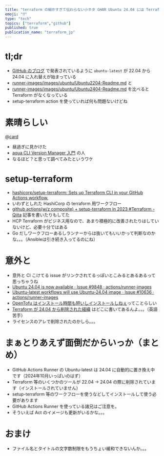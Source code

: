 ```yaml
---
title: "terraform の細かすぎて伝わらない小ネタ GHAR Ubuntu 24.04 には Terraform が入ってない"
emoji: "⁉"
type: "tech"
topics: ["terraform","github"]
published: true
publication_name: "terraform_jp"
---
```


# tl;dr

- [GitHub のブログ](https://github.blog/changelog/2024-09-25-actions-new-images-and-ubuntu-latest-changes/) で発表されているように `ubuntu-latest` が 22.04 から 24.04 に入れ替えが始まっている
- [runner-images/images/ubuntu/Ubuntu2204-Readme.md](https://github.com/actions/runner-images/blob/main/images/ubuntu/Ubuntu2204-Readme.md) と
- [runner-images/images/ubuntu/Ubuntu2404-Readme.md](https://github.com/actions/runner-images/blob/main/images/ubuntu/Ubuntu2404-Readme.md) を比べると Terraform がなくなっている
- setup-terraform action を使っていれば何も問題ないけどね

# 素晴らしい

@[card](https://github.com/cloudposse/atmos/pull/718)

- 昼過ぎに見かけた
- [aqua CLI Version Manager 入門](https://zenn.dev/shunsuke_suzuki/books/aqua-handbook) の人
- なるほど？と思って調べてみたというワケ

# setup-terraform

- [hashicorp/setup-terraform: Sets up Terraform CLI in your GitHub Actions workflow.](https://github.com/hashicorp/setup-terraform)
- いわずとしれた HashiCorp の terraform 用ワークフロー
- [github actions(w/z composite) + setup-terraform in 2023 #Terraform - Qiita](https://qiita.com/raki/items/9a020c02759fede05157) 記事を書いたりもしてた
- HCP Terraform がビジネス用なので、あまり積極的に改善されたりはしていないけど、必要十分ではある
- Go だしワークフローあるしランナーからは抜いてもいいかって判断なのかな。。。（Ansibleは引き続き入ってるのにね）

# 意外と

- 意外と CI こけてる issue がリンクされてるっぽいとこみるとあるあるって思っちゃうね
- [Ubuntu 24.04 is now available · Issue #9848 · actions/runner-images](https://github.com/actions/runner-images/issues/9848)
- [Ubuntu-latest workflows will use Ubuntu-24.04 image · Issue #10636 · actions/runner-images](https://github.com/actions/runner-images/issues/10636)
- [OpenTofu はインストール時間も短いしインストールしねぇ](https://github.com/actions/runner-images/issues/9507#issuecomment-1996998465)ってことらしい
- [Terraform が 24.04 から削除された経緯](https://github.com/actions/runner-images/issues/10764#issuecomment-2406251518) はどこに書いてあるんよ。。。（英語苦手）
- ライセンスのアレで削除されたのかしら。。。

# まぁとりあえず面倒だからいっか（まとめ）

- GitHub Actions Runner の Ubuntu-latest は 24.04 に自動的に置き換え中です（2024年10月いっぱいのはず）
- Terraform 等のいくつかのツールが 22.04 -> 24.04 の際に削除されています（インストールされていません）
- setup-terraform 等のワークフローを使うなどしてインストールして使う必要があります
- GitHub Actions Runner を使っている諸兄はご注意を。
- そういえば Act のイメージも更新がいるかな。。。

# おまけ

- ファイル名とタイトルの文字数制限をもうちょい緩和できないんか。。。
